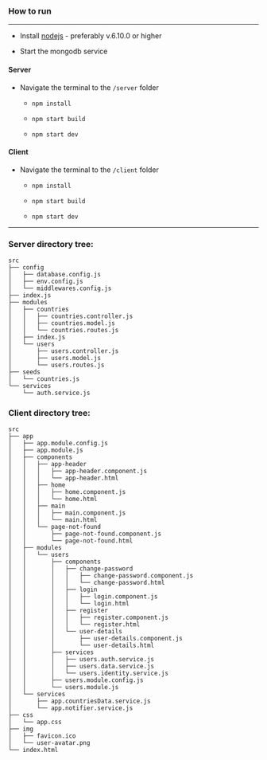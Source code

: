 ### How to run
---
- Install [nodejs](http://nodejs.org/) - preferably v.6.10.0 or higher

- Start the mongodb service

#### Server

- Navigate the terminal to the `/server` folder

    - `npm install`

    - `npm start build`

    - `npm start dev`

#### Client
- Navigate the terminal to the `/client` folder

    - `npm install`

    - `npm start build`

    - `npm start dev`

---

### Server directory tree:

```
src
├── config
│   ├── database.config.js
│   ├── env.config.js
│   └── middlewares.config.js
├── index.js
├── modules
│   ├── countries
│   │   ├── countries.controller.js
│   │   ├── countries.model.js
│   │   └── countries.routes.js
│   ├── index.js
│   └── users
│       ├── users.controller.js
│       ├── users.model.js
│       └── users.routes.js
├── seeds
│   └── countries.js
└── services
    └── auth.service.js
```

### Client directory tree:
```
src
├── app
│   ├── app.module.config.js
│   ├── app.module.js
│   ├── components
│   │   ├── app-header
│   │   │   ├── app-header.component.js
│   │   │   └── app-header.html
│   │   ├── home
│   │   │   ├── home.component.js
│   │   │   └── home.html
│   │   ├── main
│   │   │   ├── main.component.js
│   │   │   └── main.html
│   │   └── page-not-found
│   │       ├── page-not-found.component.js
│   │       └── page-not-found.html
│   ├── modules
│   │   └── users
│   │       ├── components
│   │       │   ├── change-password
│   │       │   │   ├── change-password.component.js
│   │       │   │   └── change-password.html
│   │       │   ├── login
│   │       │   │   ├── login.component.js
│   │       │   │   └── login.html
│   │       │   ├── register
│   │       │   │   ├── register.component.js
│   │       │   │   └── register.html
│   │       │   └── user-details
│   │       │       ├── user-details.component.js
│   │       │       └── user-details.html
│   │       ├── services
│   │       │   ├── users.auth.service.js
│   │       │   ├── users.data.service.js
│   │       │   └── users.identity.service.js
│   │       ├── users.module.config.js
│   │       └── users.module.js
│   └── services
│       ├── app.countriesData.service.js
│       └── app.notifier.service.js
├── css
│   └── app.css
├── img
│   ├── favicon.ico
│   └── user-avatar.png
└── index.html

```